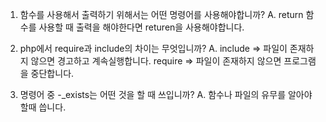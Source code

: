 1. 함수를 사용해서 출력하기 위해서는 어떤 명령어를 사용해야합니까?
A. return
함수를 사용할 때 출력을 해야한다면 returen을 사용해야합니다.

2. php에서 require과 include의 차이는 무엇입니까?
A.  include => 파일이 존재하지 않으면 경고하고 계속실행합니다.
    require => 파일이 존재하지 않으면 프로그램을 중단합니다.

3. 명령어 중 -_exists는 어떤 것을 할 때 쓰입니까?
A. 함수나 파일의 유무를 알아야 할때 씁니다.